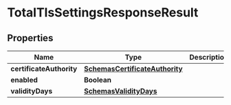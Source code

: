 # TotalTlsSettingsResponseResult

## Properties
Name | Type | Description | Notes
------------ | ------------- | ------------- | -------------
**certificateAuthority** | [**SchemasCertificateAuthority**](SchemasCertificateAuthority.md) |  |  [optional]
**enabled** | **Boolean** |  |  [optional]
**validityDays** | [**SchemasValidityDays**](SchemasValidityDays.md) |  |  [optional]
